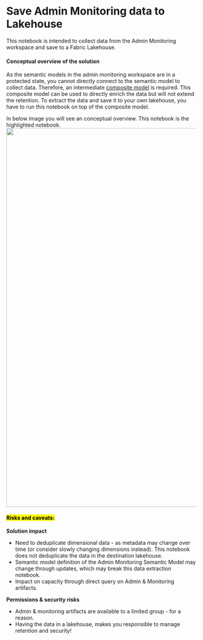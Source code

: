 # Save Admin Monitoring data to Lakehouse
This notebook is intended to collect data from the Admin Monitoring workspace and save to a Fabric Lakehouse.

#### Conceptual overview of the solution
As the semantic models in the admin monitoring workspace are in a protected state, you cannot directly connect to the semantic model to collect data. Therefore, an intermediate [composite model](https://learn.microsoft.com/en-us/power-bi/transform-model/desktop-composite-models?WT.mc_id=DP-MVP-5003435) is required. This composite model can be used to directly enrich the data but will not extend the retention. To extract the data and save it to your own lakehouse, you have to run this notebook on top of the composite model. 

In below image you will see an conceptual overview. This notebook is the highlighted notebook. 
<img src="https://dataandai.wordpress.com/wp-content/uploads/2025/04/adminmonitoringworkspacedatacollection-conceptualoverview.png" width="1000px">

#### <mark>**Risks and caveats:**</mark>

**Solution impact**
- Need to deduplicate dimensional data - as metadata may change over time (or consider slowly changing dimensions instead). This notebook does not deduplicate the data in the destination lakehouse. 
- Semantic model definition of the Admin Monitoring Semantic Model may change through updates, which may break this data extraction notebook.
- Impact on capacity through direct query on Admin & Monitoring artifacts. 

**Permissions & security risks**
- Admin & monitoring artifacts are available to a limited group - for a reason.
- Having the data in a lakehouse, makes you responsible to manage retention and security!
